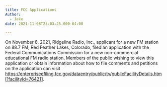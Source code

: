 ```yaml
---
title: FCC Applications
Author:
  - Jake
date: 2021-11-08T23:03:25.000-04:00

---
```


On November 8, 2021, Ridgeline Radio, Inc., applicant for a new FM station on 88.7 FM, Red Feather Lakes, Colorado, filed an application with the Federal Communications Commission for a new non-commercial educational FM radio station. Members of the public wishing to view this application or obtain information about how to file comments and petitions on the application can visit https://enterpriseefiling.fcc.gov/dataentry/public/tv/publicFacilityDetails.html?facilityId=764211.
